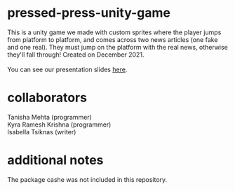 # pressed-press-unity-game
This is a unity game we made with custom sprites where the player jumps from platform to platform, and comes across two news articles (one fake and one real). They must jump on the platform with the real news, otherwise they'll fall through! Created on December 2021. <br />
<br />
You can see our presentation slides [here](https://docs.google.com/presentation/d/13GIP8gMkv7nQ1ZyoczvxfxV5qpTOp5ohc9F8AIMkMkc/edit?usp=sharing).
# collaborators
Tanisha Mehta (programmer) <br />
Kyra Ramesh Krishna (programmer) <br />
Isabella Tsiknas (writer)
# additional notes 
The package cashe was not included in this repository.
